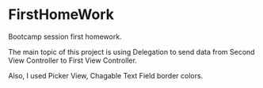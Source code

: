 # FirstHomeWork
Bootcamp session first homework.

The main topic of this project is using Delegation to send data from Second View Controller to First View Controller.

Also, I used Picker View, Chagable Text Field border colors.

